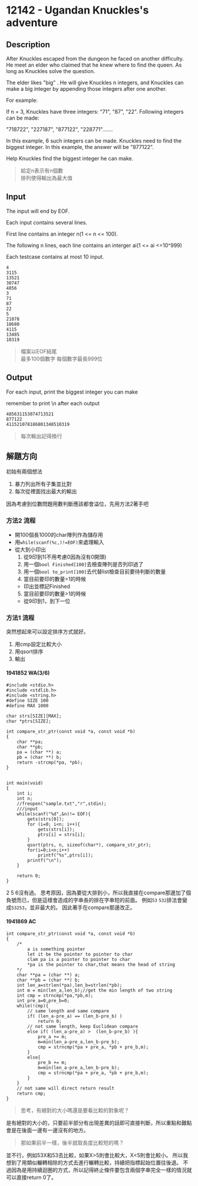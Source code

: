 # 12142 - Ugandan Knuckles's adventure
## Description
After Knuckles escaped from the dungeon he faced on another difficulty. He meet an elder who claimed that he knew where to find the queen. As long as Knuckles solve the question.

The elder likes "big" . He will give Knuckles n integers, and Knuckles can make a big integer by appending those integers after one another.

For example:

If n = 3, Knuckles have three integers: "71", "87", "22". Following integers can be made:

"718722", "227187", "877122", "228771".......

In this example, 6 such integers can be made. Knuckles  need to find the biggest integer.  In this example, the answer will be "877122".

Help Knuckles find the biggest integer he can make.
>給定n表示有n個數  
排列使得輸出為最大值



## Input


The input will end by EOF.

Each input contains several lines.

First line contains an integer n(1 <= n <= 100).

The following n lines, each line contains an interger ai(1 <= ai <=10^999)

Each testcase contains at most 10 input.

 ```
 4
3115
13521
30747
4856
3
71
87
22
5
21078
18680
4115
13485
10319
```
> 檔案以EOF結尾  
  最多100個數字
  每個數字最長999位


## Output


For each input, print the biggest integer you can make

remember to print \n after each output
```
485631153074713521
877122
411521078186801348510319
```
> 每次輸出記得換行



## 解題方向
初始有兩個想法
1. 暴力列出所有子集並比對
2. 每次從裡面找出最大的輸出

因為考慮到位數問題用數判斷應該都會溢位，先用方法2著手吧

### 方法2 流程
+ 開100個長1000的char陣列作為儲存用
+ 用`while(scanf(%c,)!=EOF)`來處理輸入   
+ 從大到小印出              
  1. 從9印到1(不用考慮0因為沒有0開頭)
  2. 用一個`bool Finished[100]`去檢查陣列是否列印過了
  3. 用一個`bool to_print[100]`去代替list檢查目前要待判斷的數量
  4. 當目前要印的數量=1的時候
    + 印出並標記Finished
  5. 當目前要印的數量>1的時候
    + 從9印到1，到下一位

### 方法1 流程
突然想起來可以設定排序方式就好。
1. 用cmp設定比較大小
2. 用qsort排序
3. 輸出

#### 1941852 WA(3/6)
```
#include <stdio.h>
#include <stdlib.h>
#include <string.h>
#define SIZE 100
#define MAX 1000

char strs[SIZE][MAX];
char *ptrs[SIZE];

int compare_str_ptr(const void *a, const void *b)
{
    char **pa;
    char **pb;
    pa = (char **) a;
    pb = (char **) b;
    return -strcmp(*pa, *pb);
}


int main(void)
{
    int i;
    int n;
    //freopen("sample.txt","r",stdin);
    ///input
    while(scanf("%d",&n)!= EOF){
        gets(strs[0]);
        for (i=0; i<n; i++){
            gets(strs[i]);
            ptrs[i] = strs[i];
        }
        qsort(ptrs, n, sizeof(char*), compare_str_ptr);
        for(i=0;i<n;i++)
            printf("%s",ptrs[i]);
        printf("\n");
    }

    return 0;
}
```
2 5 6沒有過。
思考原因，因為要從大排到小，所以我直接在compare那邊加了個負號而已，但是這樣會造成的字串長的排在字串短的前面。
例如`53` `532`排法會變成`53253`，並非最大的。
因此著手在compare那邊改正。

#### 1941869 AC
```
int compare_str_ptr(const void *a, const void *b)
{
    /*
        a is something pointer
        let it be the pointer to pointer to char
        clam pa is a pointer to pointer to char
        *pa is the pointer to char,that means the head of string
    */
    char **pa = (char **) a;
    char **pb = (char **) b;
    int len_a=strlen(*pa),len_b=strlen(*pb);
    int m = min(len_a,len_b);//get the min length of two string
    int cmp = strncmp(*pa,*pb,m);
    int pre_a=0,pre_b=0;
    while(!cmp){
        // same length and same compare
        if( (len_a-pre_a) == (len_b-pre_b) )
            return 0;
        // not same length, keep Euclidean compare
        else if( (len_a-pre_a) >  (len_b-pre_b) ){
            pre_a += m;
            m=min(len_a-pre_a,len_b-pre_b);
            cmp = strncmp(*pa + pre_a, *pb + pre_b,m);
        }
        else{
            pre_b += m;
            m=min(len_a-pre_a,len_b-pre_b);
            cmp = strncmp(*pa + pre_a, *pb + pre_b,m);
        }
    }
    // not same will direct return result
    return cmp;
}
```
> 思考，有絕對的大小嗎還是要看比較的對象呢？

是有絕對的大小的，只要前半部分有出現差異的話即可直接判斷，所以重點和難點會是在後面一邊有一邊沒有的地方。

> 那如果前半一樣，後半就取長度比較短的嗎？

並不行，例如53X和53去比較，如果X>5則會比較大，X<5則會比較小。
所以我想到了用類似輾轉相除的方式去進行輾轉比較，持續把指標起始位置往後退。
不過因為是用持續迴圈的方式，所以記得終止條件要包含兩個字串完全一樣的情況就可以直接return 0了。
